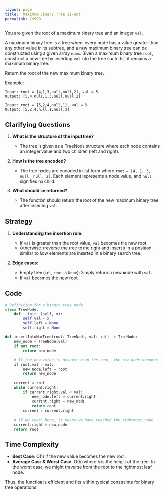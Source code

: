 ```yaml
---
layout: page
title:  Maximum Binary Tree II-out
permalink: /s998
---
```


You are given the root of a maximum binary tree and an integer `val`.

A maximum binary tree is a tree where every node has a value greater than any other value in its subtree, and a new maximum binary tree can be constructed using a given array `nums`. Given a maximum binary tree `root`, construct a new tree by inserting `val` into the tree such that it remains a maximum binary tree.

Return the root of the new maximum binary tree.

Example:
```
Input: root = [4,1,3,null,null,2], val = 5
Output: [5,4,null,1,3,null,null,2]

Input: root = [5,2,4,null,1], val = 3
Output: [5,2,4,null,1,null,3]
```

## Clarifying Questions

1. **What is the structure of the input tree?**
   - The tree is given as a TreeNode structure where each node contains an integer value and two children (left and right).

2. **How is the tree encoded?**
   - The tree nodes are encoded in list form where `root = [4, 1, 3, null, null, 2]`. Each element represents a node value, and `null` signifies no child.

3. **What should be returned?**
   - The function should return the root of the new maximum binary tree after inserting `val`.

## Strategy

1. **Understanding the insertion rule:** 
   - If `val` is greater than the root value, `val` becomes the new root.
   - Otherwise, traverse the tree to the right and insert it in a position similar to how elements are inserted in a binary search tree.

2. **Edge cases:**
   - Empty tree (i.e., `root` is `None`): Simply return a new node with `val`.
   - If `val` becomes the new root.

## Code

```python
# Definition for a binary tree node.
class TreeNode:
    def __init__(self, x):
        self.val = x
        self.left = None
        self.right = None

def insertIntoMaxTree(root: TreeNode, val: int) -> TreeNode:
    new_node = TreeNode(val)
    if not root:
        return new_node
        
    # If the new value is greater than the root, the new node becomes the root
    if root.val < val:
        new_node.left = root
        return new_node
    
    current = root
    while current.right:
        if current.right.val < val:
            new_node.left = current.right
            current.right = new_node
            return root
        current = current.right
        
    # If we reach here, it means we have reached the rightmost node
    current.right = new_node
    return root
```

## Time Complexity

- **Best Case**: O(1) if the new value becomes the new root.
- **Average Case & Worst Case**: O(h) where `h` is the height of the tree. In the worst case, we might traverse from the root to the rightmost leaf node.

Thus, the function is efficient and fits within typical constraints for binary tree operations.